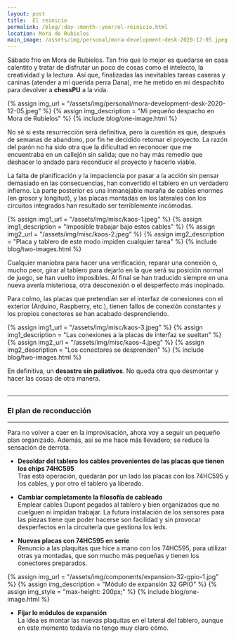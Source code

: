 ```yaml
---
layout: post
title:  El reinicio
permalink: /blog/:day-:month-:year/el-reinicio.html
location: Mora de Rubielos
main_image: /assets/img/personal/mora-development-desk-2020-12-05.jpeg
---
```

Sábado frío en Mora de Rubielos. Tan frío que lo mejor es quedarse en casa 
calentito y tratar de disfrutar un poco de cosas como el intelecto, la creatividad y la 
lectura. Así que, finalizadas las inevitables tareas caseras y caninas (atender a mi
querida perra Dana), me he metido en mi despachito para devolver a **chessPU** a la vida. 

{% assign img_url = "/assets/img/personal/mora-development-desk-2020-12-05.jpeg" %}
{% assign img_description = "Mi pequeño despacho en Mora de Rubielos" %}
{% include blog/one-image.html %}

No sé si esta resurrección será definitiva, pero la cuestión es que, después de
semanas de abandono, por fin he decidido retomar el proyecto. La razón del parón 
no ha sido otra que la dificultad en reconocer que me encuentraba en un callejón 
sin salida; que no hay más remedio que deshacer lo andado para reconducir el 
proyecto y hacerlo viable.

La falta de planificación y la impaciencia por pasar a la acción sin pensar
demasiado en las consecuencias, han convertido el tablero en un verdadero infierno. La
parte posterior es una inmanejable maraña de cables 
enormes (en grosor y longitud), y las placas montadas en los laterales con 
los circuitos integrados han resultado ser terriblemente incómodas.


{% assign img1_url = "/assets/img/misc/kaos-1.jpeg" %}
{% assign img1_description = "Imposible trabajar bajo estos cables" %}
{% assign img2_url = "/assets/img/misc/kaos-2.jpeg" %}
{% assign img2_description = "Placa y tablero de este modo impiden cualquier tarea" %}
{% include blog/two-images.html %}

Cualquier maniobra para hacer una verificación, reparar una conexión o, mucho peor,
girar al tablero para dejarlo en la que será su posición normal de juego, 
se han vuelto imposibles. Al final se han traducido siempre en una nueva avería 
misteriosa, otra desconexión o el desperfecto más inopinado.

Para colmo, las placas que pretendían ser el interfaz de conexiones con el 
exterior (Arduino, Raspberry, etc.), tienen fallos de conexión constantes y 
los propios conectores se han acabado desprendiendo.

{% assign img1_url = "/assets/img/misc/kaos-3.jpeg" %}
{% assign img1_description = "Las conexiones a la placas de interfaz se sueltan" %}
{% assign img2_url = "/assets/img/misc/kaos-4.jpeg" %}
{% assign img2_description = "Los conectores se desprenden" %}
{% include blog/two-images.html %}

En definitiva, un **desastre sin paliativos**. No queda otra que desmontar y hacer
las cosas de otra manera. 
<br><br>

---

### El plan de reconducción

---

Para no volver a caer en la improvisación, ahora 
voy a seguir un pequeño plan organizado. Además, así se me hace más llevadero; 
se reduce la sensación de derrota.

- **Desoldar del tablero los cables provenientes de las placas que tienen los chips 74HC595**<br>
Tras esta operación, quedarán por un lado las placas con los 74HC595 y los cables, y por otro el tablero ya liberado.

- **Cambiar completamente la filosofía de cableado**<br>
Emplear cables Dupont pegados al tablero y bien organizados que no cuelguen ni impidan
trabajar. La futura instalación de los sensores para las piezas tiene que poder
hacerse son facilidad y sin provocar desperfectos en la circuitería que
gestiona los leds.

- **Nuevas placas con 74HC595 en serie**<br>
Renuncio a las plaquitas que hice a mano con los 74HC595, para utilizar otras ya montadas, 
que son mucho más pequeñas y tienen los conectores preparados.

{% assign img_url = "/assets/img/components/expansion-32-gpio-1.jpg" %}
{% assign img_description = "Módulo de expansión 32 GPIO" %}
{% assign img_style = "max-height: 200px;" %}
{% include blog/one-image.html %}

- **Fijar lo módulos de expansión**<br>
La idea es montar las nuevas plaquitas en el lateral del tablero, aunque en este momento todavía no tengo muy claro cómo.

